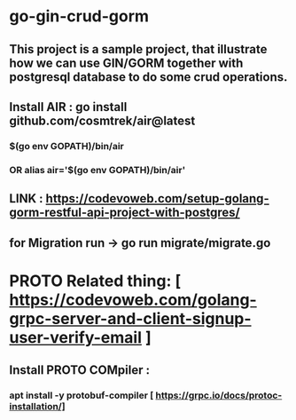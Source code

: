 # go-gin-crud-gorm
## This project is a sample project, that illustrate how we can use GIN/GORM together with postgresql database to do some crud operations. 
## Install AIR : go install github.com/cosmtrek/air@latest
### $(go env GOPATH)/bin/air
### OR alias air='$(go env GOPATH)/bin/air'


## LINK : https://codevoweb.com/setup-golang-gorm-restful-api-project-with-postgres/ 

## for Migration run -> go run migrate/migrate.go 

# PROTO Related thing: [ https://codevoweb.com/golang-grpc-server-and-client-signup-user-verify-email ]
## Install PROTO COMpiler : 
### apt install -y protobuf-compiler [ https://grpc.io/docs/protoc-installation/]
